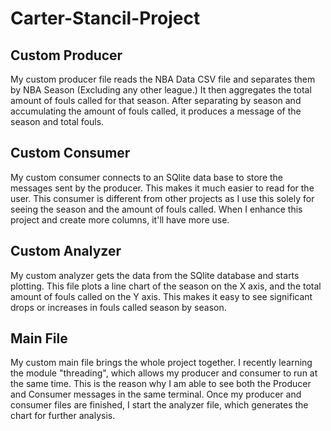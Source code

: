 # Carter-Stancil-Project

## Custom Producer 

My custom producer file reads the NBA Data CSV file and separates them by NBA Season (Excluding any other league.) It then aggregates the total amount of fouls called for that season. After separating by season and accumulating the amount of fouls called, it produces a message of the season and total fouls. 

## Custom Consumer 

My custom consumer connects to an SQlite data base to store the messages sent by the producer. This makes it much easier to read for the user. This consumer is different from other projects as I use this solely for seeing the season and the amount of fouls called. When I enhance this project and create more columns, it'll have more use. 

## Custom Analyzer 

My custom analyzer gets the data from the SQlite database and starts plotting. This file plots a line chart of the season on the X axis, and the total amount of fouls called on the Y axis. This makes it easy to see significant drops or increases in fouls called season by season. 

## Main File 

My custom main file brings the whole project together. I recently learning the module "threading", which allows my producer and consumer to run at the same time. This is the reason why I am able to see both the Producer and Consumer messages in the same terminal. Once my producer and consumer files are finished, I start the analyzer file, which generates the chart for further analysis. 
